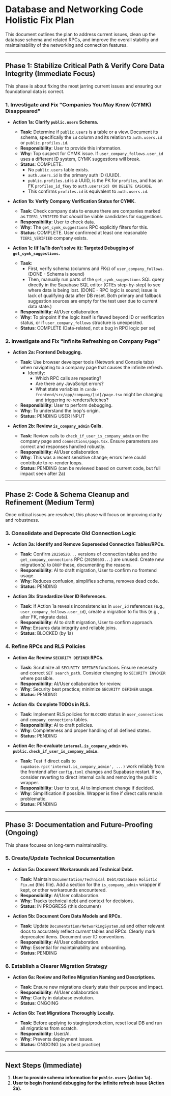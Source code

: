 # Database and Networking Code Holistic Fix Plan

This document outlines the plan to address current issues, clean up the database schema and related RPCs, and improve the overall stability and maintainability of the networking and connection features.

---

## Phase 1: Stabilize Critical Path & Verify Core Data Integrity (Immediate Focus)

This phase is about fixing the most jarring current issues and ensuring our foundational data is correct.

### 1. Investigate and Fix "Companies You May Know (CYMK) Disappeared"

*   **Action 1a: Clarify `public.users` Schema.**
    *   **Task**: Determine if `public.users` is a table or a view. Document its schema, specifically the `id` column and its relation to `auth.users.id` or `public.profiles.id`.
    *   **Responsibility**: User to provide this information.
    *   **Why**: Top suspect for CYMK issue. If `user_company_follows.user_id` uses a different ID system, CYMK suggestions will break.
    *   **Status**: COMPLETE. 
        *   No `public.users` table exists.
        *   `auth.users.id` is the primary auth ID (UUID).
        *   `public.profiles.id` is a UUID, is the PK for `profiles`, and has an FK `profiles_id_fkey` to `auth.users(id) ON DELETE CASCADE`.
        *   This confirms `profiles.id` is equivalent to `auth.users.id`.

*   **Action 1b: Verify Company Verification Status for CYMK.**
    *   **Task**: Check company data to ensure there are companies marked as `TIER1_VERIFIED` that *should* be viable candidates for suggestions.
    *   **Responsibility**: User to check data.
    *   **Why**: The `get_cymk_suggestions` RPC explicitly filters for this.
    *   **Status**: COMPLETE. User confirmed at least one reasonable `TIER1_VERIFIED` company exists.

*   **Action 1c (If 1a/1b don't solve it): Targeted Debugging of `get_cymk_suggestions`.**
    *   **Task**: 
        *   First, verify schema (columns and FKs) of `user_company_follows`. (DONE - Schema is sound)
        *   Then, manually run parts of the `get_cymk_suggestions` SQL query directly in the Supabase SQL editor (CTEs step-by-step) to see where data is being lost. (DONE - RPC logic is sound; issue is lack of qualifying data after DB reset. Both primary and fallback suggestion sources are empty for the test user due to current data state.)
    *   **Responsibility**: AI/User collaboration.
    *   **Why**: To pinpoint if the logic itself is flawed beyond ID or verification status, or if `user_company_follows` structure is unexpected.
    *   **Status**: COMPLETE (Data-related, not a bug in RPC logic per se)

### 2. Investigate and Fix "Infinite Refreshing on Company Page"

*   **Action 2a: Frontend Debugging.**
    *   **Task**: Use browser developer tools (Network and Console tabs) when navigating to a company page that causes the infinite refresh.
        *   Identify:
            *   Which RPC calls are repeating?
            *   Are there any JavaScript errors?
            *   What state variables in `cando-frontend/src/app/company/[id]/page.tsx` might be changing and triggering re-renders/fetches?
    *   **Responsibility**: User to perform debugging.
    *   **Why**: To understand the loop's origin.
    *   **Status**: PENDING USER INPUT

*   **Action 2b: Review `is_company_admin` Calls.**
    *   **Task**: Review calls to `check_if_user_is_company_admin` on the company page and `connections/page.tsx`. Ensure parameters are correct and responses handled robustly.
    *   **Responsibility**: AI/User collaboration.
    *   **Why**: This was a recent sensitive change; errors here could contribute to re-render loops.
    *   **Status**: PENDING (can be reviewed based on current code, but full impact seen after 2a)

---

## Phase 2: Code & Schema Cleanup and Refinement (Medium Term)

Once critical issues are resolved, this phase will focus on improving clarity and robustness.

### 3. Consolidate and Deprecate Old Connection Logic

*   **Action 3a: Identify and Remove Superseded Connection Tables/RPCs.**
    *   **Task**: Confirm `20250520...` versions of connection tables and the `get_company_connections` RPC (`20250603...`) are unused. Create new migration(s) to `DROP` these, documenting the reasons.
    *   **Responsibility**: AI to draft migration, User to confirm no frontend usage.
    *   **Why**: Reduces confusion, simplifies schema, removes dead code.
    *   **Status**: PENDING

*   **Action 3b: Standardize User ID References.**
    *   **Task**: If Action 1a reveals inconsistencies in `user_id` references (e.g., `user_company_follows.user_id`), create a migration to fix this (e.g., alter FK, migrate data).
    *   **Responsibility**: AI to draft migration, User to confirm approach.
    *   **Why**: Ensures data integrity and reliable joins.
    *   **Status**: BLOCKED (by 1a)

### 4. Refine RPCs and RLS Policies

*   **Action 4a: Review `SECURITY DEFINER` RPCs.**
    *   **Task**: Scrutinize all `SECURITY DEFINER` functions. Ensure necessity and correct `SET search_path`. Consider changing to `SECURITY INVOKER` where possible.
    *   **Responsibility**: AI/User collaboration for review.
    *   **Why**: Security best practice; minimize `SECURITY DEFINER` usage.
    *   **Status**: PENDING

*   **Action 4b: Complete TODOs in RLS.**
    *   **Task**: Implement RLS policies for `BLOCKED` status in `user_connections` and `company_connections` tables.
    *   **Responsibility**: AI to draft policies.
    *   **Why**: Completeness and proper handling of all defined states.
    *   **Status**: PENDING

*   **Action 4c: Re-evaluate `internal.is_company_admin` vs. `public.check_if_user_is_company_admin`.**
    *   **Task**: Test if direct calls to `supabase.rpc('internal.is_company_admin', ...)` work reliably from the frontend after `config.toml` changes and Supabase restart. If so, consider reverting to direct internal calls and removing the public wrapper.
    *   **Responsibility**: User to test, AI to implement change if decided.
    *   **Why**: Simplification if possible. Wrapper is fine if direct calls remain problematic.
    *   **Status**: PENDING

---

## Phase 3: Documentation and Future-Proofing (Ongoing)

This phase focuses on long-term maintainability.

### 5. Create/Update Technical Documentation

*   **Action 5a: Document Workarounds and Technical Debt.**
    *   **Task**: Maintain `Documentation/Technical Debt/Database Holistic Fix.md` (this file). Add a section for the `is_company_admin` wrapper if kept, or other workarounds encountered.
    *   **Responsibility**: AI/User collaboration.
    *   **Why**: Tracks technical debt and context for decisions.
    *   **Status**: IN PROGRESS (this document)

*   **Action 5b: Document Core Data Models and RPCs.**
    *   **Task**: Update `Documentation/NetworkingSystem.md` and other relevant docs to accurately reflect *current* tables and RPCs. Clearly mark deprecated items. Document user ID conventions.
    *   **Responsibility**: AI/User collaboration.
    *   **Why**: Essential for maintainability and onboarding.
    *   **Status**: PENDING

### 6. Establish a Clearer Migration Strategy

*   **Action 6a: Review and Refine Migration Naming and Descriptions.**
    *   **Task**: Ensure new migrations clearly state their purpose and impact.
    *   **Responsibility**: AI/User collaboration.
    *   **Why**: Clarity in database evolution.
    *   **Status**: ONGOING

*   **Action 6b: Test Migrations Thoroughly Locally.**
    *   **Task**: Before applying to staging/production, reset local DB and run all migrations from scratch.
    *   **Responsibility**: User/AI.
    *   **Why**: Prevents deployment issues.
    *   **Status**: ONGOING (as a best practice)

---

## Next Steps (Immediate)

1.  **User to provide schema information for `public.users` (Action 1a).**
2.  **User to begin frontend debugging for the infinite refresh issue (Action 2a).**
